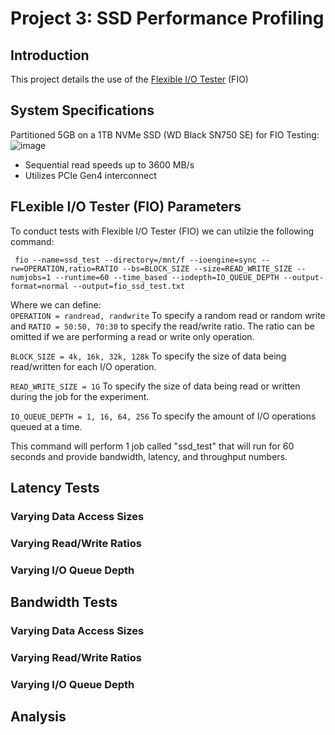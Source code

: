 # Project 3: SSD Performance Profiling

## Introduction
This project details the use of the [Flexible I/O Tester](https://github.com/axboe/fio) (FIO)

## System Specifications
Partitioned 5GB on a 1TB NVMe SSD (WD Black SN750 SE)  for FIO Testing: <br />
![image](https://github.com/user-attachments/assets/ec2787d0-0135-4a58-af2c-71be8c7cbe28) <br />

- Sequential read speeds up to 3600 MB/s 
- Utilizes PCIe Gen4 interconnect

## FLexible I/O Tester (FIO) Parameters
To conduct tests with Flexible I/O Tester (FIO) we can utilzie the following command: <br />
```
 fio --name=ssd_test --directory=/mnt/f --ioengine=sync --rw=OPERATION,ratio=RATIO --bs=BLOCK_SIZE --size=READ_WRITE_SIZE --numjobs=1 --runtime=60 --time_based --iodepth=IO_QUEUE_DEPTH --output-format=normal --output=fio_ssd_test.txt
``` 
Where we can define: <br />
`OPERATION = randread, randwrite` To specify a random read or random write and `RATIO = 50:50, 70:30` to specify the read/write ratio. The ratio can be omitted if we are performing a read or write only operation. <br />

`BLOCK_SIZE = 4k, 16k, 32k, 128k` To specify the size of data being read/written for each I/O operation. <br />

`READ_WRITE_SIZE = 1G` To specify the size of data being read or written during the job for the experiment. <br />

`IO_QUEUE_DEPTH = 1, 16, 64, 256` To specify the amount of I/O operations queued at a time. <br />

This command will perform 1 job called "ssd_test" that will run for 60 seconds and provide  bandwidth, latency, and throughput numbers. <br />

## Latency Tests
### Varying Data Access Sizes
### Varying Read/Write Ratios
### Varying I/O Queue Depth

## Bandwidth Tests
### Varying Data Access Sizes
### Varying Read/Write Ratios
### Varying I/O Queue Depth

## Analysis
